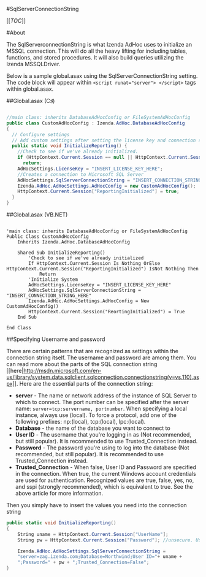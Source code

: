 #SqlServerConnectionString

[[_TOC_]]

#About

The SqlServerconnectionString is what Izenda AdHoc uses to initialize an MSSQL connection. This will do all the heavy lifting for including tables, functions, and stored procedures. It will also build queries utilizing the Izenda MSSQLDriver. 

Below is a sample global.asax using the SqlServerConnectionString setting. The code block will appear within ``<script runat="server"> </script>`` tags within global.asax.

##Global.asax (C♯)
```c#

//main class: inherits DatabaseAdHocConfig or FileSystemAdHocConfig
public class CustomAdHocConfig : Izenda.AdHoc.DatabaseAdHocConfig
{
  // Configure settings
  // Add custom settings after setting the license key and connection string by overriding the ConfigureSettings() method
  public static void InitializeReporting() {
    //Check to see if we've already initialized.
    if (HttpContext.Current.Session == null || HttpContext.Current.Session["ReportingInitialized"] != null)
      return;
    AdHocSettings.LicenseKey = "INSERT_LICENSE_KEY_HERE";
    //Creates a connection to Microsoft SQL Server
    AdHocSettings.SqlServerConnectionString = "INSERT_CONNECTION_STRING_HERE";
    Izenda.AdHoc.AdHocSettings.AdHocConfig = new CustomAdHocConfig();
    HttpContext.Current.Session["ReportingInitialized"] = true;
  }
}
```

##Global.asax (VB.NET)

```visualbasic

'main class: inherits DatabaseAdHocConfig or FileSystemAdHocConfig
Public Class CustomAdHocConfig
    Inherits Izenda.AdHoc.DatabaseAdHocConfig

    Shared Sub InitializeReporting()
        'Check to see if we've already initialized
        If HttpContext.Current.Session Is Nothing OrElse HttpContext.Current.Session("ReportingInitialized") IsNot Nothing Then
            Return
        'Initialize System
        AdHocSettings.LicenseKey = "INSERT_LICENSE_KEY_HERE"
        AdHocSettings.SqlServerConnectionString = "INSERT_CONNECTION_STRING_HERE"
        Izenda.AdHoc.AdHocSettings.AdHocConfig = New CustomAdHocConfig()
        HttpContext.Current.Session("ReortingInitialized") = True
    End Sub

End Class
```

##Specifying Username and password

There are certain patterns that are recognized as settings within the connection string itself. The username and password are among them. You can read more about the parts of the SQL connection string [[here|http://msdn.microsoft.com/en-us/library/system.data.sqlclient.sqlconnection.connectionstring(v=vs.110).aspx]]. Here are the essential parts of the connection string:

* **server** - The name or network address of the instance of SQL Server to which to connect. The port number can be specified after the server name: ``server=tcp:servername, portnumber``. When specifying a local instance, always use (local). To force a protocol, add one of the following prefixes: np:(local), tcp:(local), lpc:(local).
* **Database** - the name of the database you want to connect to
* **User ID** - The username that you're logging in as (Not recommended, but still popular). It is recommended to use Trusted_Connection instead.
* **Password** - The password you're using to log into the database (Not recommended, but still popular). It is recommended to use Trusted_Connection instead.
* **Trusted_Connection** - When false, User ID and Password are specified in the connection. When true, the current Windows account credentials are used for authentication.
Recognized values are true, false, yes, no, and sspi (strongly recommended), which is equivalent to true. See the above article for more information.

Then you simply have to insert the values you need into the connection string

```csharp
public static void InitializeReporting()
{
    String uname = HttpContext.Current.Session["UserName"];
    String pw = HttpContext.Current.Session["Password"]; //unsecure. Use at your own risk. There are many great articles about how to handle usernames and passwords and perhaps your organization already uses one.

    Izenda.AdHoc.AdHocSettings.SqlServerConnectionString =
    "server=zag.izenda.com;Database=Northwind;User ID="+ uname +
    ";Password=" + pw + ";Trusted_Connection=False";
}